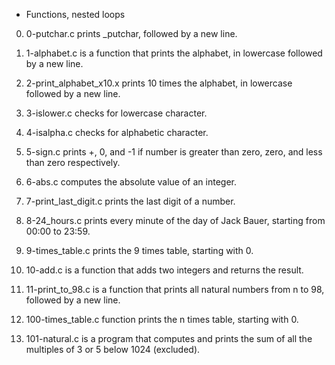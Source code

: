  - Functions, nested loops

0. 0-putchar.c prints _putchar, followed by a new line.

1. 1-alphabet.c is a function that prints the alphabet, in lowercase followed by a new line.

2. 2-print_alphabet_x10.x prints 10 times the alphabet, in lowercase followed by a new line.

3. 3-islower.c checks for lowercase character.

4. 4-isalpha.c checks for alphabetic character.

5. 5-sign.c prints +, 0, and -1 if number is greater than zero, zero, and less than zero respectively.

6. 6-abs.c computes the absolute value of an integer.

7. 7-print_last_digit.c prints the last digit of a number.

8. 8-24_hours.c prints every minute of the day of Jack Bauer, starting from 00:00 to 23:59.

9. 9-times_table.c prints the 9 times table, starting with 0.

10. 10-add.c is a function that adds two integers and returns the result.

11. 11-print_to_98.c is a function that prints all natural numbers from n to 98, followed by a new line.

12. 100-times_table.c function prints the n times table, starting with 0.

13. 101-natural.c is a program that computes and prints the sum of all the multiples of 3 or 5 below 1024 (excluded).